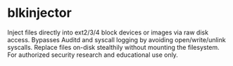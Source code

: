 # blkinjector
Inject files directly into ext2/3/4 block devices or images via raw disk access. Bypasses Auditd and syscall logging by avoiding open/write/unlink syscalls. Replace files on-disk stealthily without mounting the filesystem. For authorized security research and educational use only.
